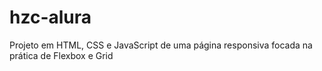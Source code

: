 # hzc-alura
Projeto em HTML, CSS e JavaScript de uma página responsiva focada na prática de Flexbox e Grid
